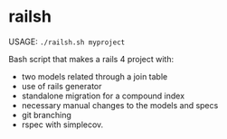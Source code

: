 railsh
======

USAGE: `./railsh.sh myproject`

Bash script that makes a rails 4 project with:

- two models related through a join table
- use of rails generator
- standalone migration for a compound index
- necessary manual changes to the models and specs
- git branching
- rspec with simplecov.

